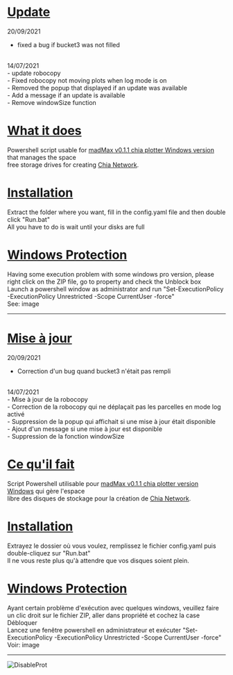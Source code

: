 # <u>Update</u>
20/09/2021
<br>
   - fixed a bug if bucket3 was not filled
<br>
14/07/2021
<br>
   - update robocopy
   <br>
   - Fixed robocopy not moving plots when log mode is on
   <br>
   - Removed the popup that displayed if an update was available
   <br>
   - Add a message if an update is available
   <br>
   - Remove windowSize function

# <u>What it does</u>
Powershell script usable for <a href="https://github.com/stotiks/chia-plotter/releases" target="_blank" />madMax v0.1.1 chia plotter Windows version</a> that manages the space<br>
free storage drives for creating <a href="https://www.chia.net/" target="_blank" />Chia Network</a>.

# <u>Installation</u>
Extract the folder where you want, fill in the config.yaml file and then double click "Run.bat"<br>
All you have to do is wait until your disks are full

# <u>Windows Protection</u>
Having some execution problem with some windows pro version, please right click on the ZIP file, go to property and check the Unblock box<br>
Launch a powershell window as administrator and run "Set-ExecutionPolicy -ExecutionPolicy Unrestricted -Scope CurrentUser -force"<br>
See: image

----------------------------------------------------------------------------------------------------------------------------------------------------------------
# <u>Mise à jour</u>
20/09/2021
<br>
   - Correction d'un bug quand bucket3 n'était pas rempli
<br>
14/07/2021
<br>
   - Mise à jour de la robocopy
   <br>
   - Correction de la robocopy qui ne déplaçait pas les parcelles en mode log activé
   <br>
   - Suppression de la popup qui affichait si une mise à jour était disponible
   <br>
   - Ajout d'un message si une mise à jour est disponible
   <br>
   - Suppression de la fonction windowSize

# <u>Ce qu'il fait</u>
Script Powershell utilisable pour <a href="https://github.com/stotiks/chia-plotter/releases" target="_blank" />madMax v0.1.1 chia plotter version Windows</a> qui gère l'espace<br> 
libre des disques de stockage pour la création de <a href="https://www.chia.net/" target="_blank" />Chia Network</a>.

# <u>Installation</u>
Extrayez le dossier où vous voulez, remplissez le fichier config.yaml puis double-cliquez sur "Run.bat"<br>
Il ne vous reste plus qu'à attendre que vos disques soient plein.

# <u>Windows Protection</u>
Ayant certain problème d'exécution avec quelques windows, veuillez faire un clic droit sur le fichier ZIP, aller dans propriété et cochez la case Débloquer<br>
Lancez une fenêtre powershell en administrateur et exécuter "Set-ExecutionPolicy -ExecutionPolicy Unrestricted -Scope CurrentUser -force"<br>
Voir: image

----------------------------------------------------------------------------------------------------------------------------------------------------------------

![DisableProt](https://user-images.githubusercontent.com/3422040/125165342-d59b4980-e196-11eb-90cc-275f020a66ad.png)
